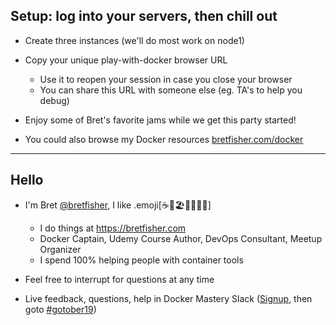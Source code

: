## Setup: log into your servers, then chill out

- Create three instances (we'll do most work on node1)

- Copy your unique play-with-docker browser URL
  - Use it to reopen your session in case you close your browser
  - You can share this URL with someone else (eg. TA's to help you debug)

- Enjoy some of Bret's favorite jams while we get this party started!

- You could also browse my Docker resources [bretfisher.com/docker](https://www.bretfisher.com/docker)


---

## Hello

 - I'm Bret [@bretfisher](https://twitter.com/bretfisher), I like .emoji[☕🥂🏖️🥃🏋️‍♂️🐳]
   - I do things at https://bretfisher.com
   - Docker Captain, Udemy Course Author, DevOps Consultant, Meetup Organizer
   - I spend 100% helping people with container tools

- Feel free to interrupt for questions at any time

- Live feedback, questions, help in Docker Mastery Slack ([Signup](https://chat.dockermastery.com), then goto [#gotober19](https://dockermastery.slack.com/messages/CPC8ML6PJ/))

